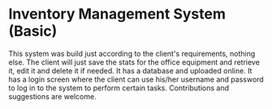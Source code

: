 # Inventory Management System (Basic)
This system was build just according to the client's requirements, nothing else.
The client will just save the stats for the office equipment and retrieve it, edit it and delete it if needed.
It has a database and uploaded online.
It has a login screen where the client can use his/her username and password to log in to the system to perform certain tasks.
Contributions and suggestions are welcome.

